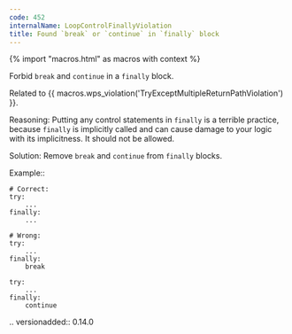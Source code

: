 ```yaml
---
code: 452
internalName: LoopControlFinallyViolation
title: Found `break` or `continue` in `finally` block
---
```


{% import "macros.html" as macros with context %}

Forbid `break` and `continue` in a `finally` block.

Related to {{ macros.wps_violation('TryExceptMultipleReturnPathViolation') }}.

Reasoning: Putting any control statements in `finally` is a terrible
practice, because `finally` is implicitly called and can cause damage to
your logic with its implicitness. It should not be allowed.

Solution: Remove `break` and `continue` from `finally` blocks.

Example::

    # Correct:
    try:
        ...
    finally:
        ...
    
    # Wrong:
    try:
        ...
    finally:
        break
    
    try:
        ...
    finally:
        continue

.. versionadded:: 0.14.0